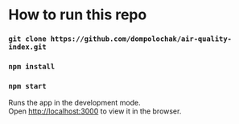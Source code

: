 # How to run this repo

### `git clone https://github.com/dompolochak/air-quality-index.git`

### `npm install`

### `npm start`

Runs the app in the development mode.\
Open [http://localhost:3000](http://localhost:3000) to view it in the browser.




